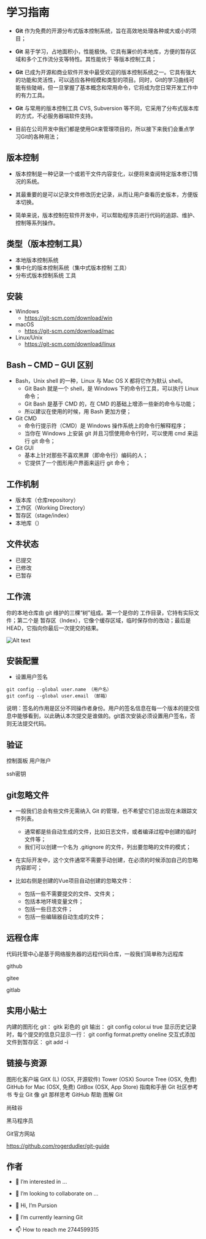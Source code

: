 # 学习指南

- **Git** 作为免费的开源分布式版本控制系统，旨在高效地处理各种或大或小的项目；

- **Git** 易于学习，占地面积小，性能极快。它具有廉价的本地库，方便的暂存区域和多个工作流分支等特性。其性能优于      等版本控制工具；

- **Git** 已成为开源和商业软件开发中最受欢迎的版本控制系统之一。它具有强大的功能和灵活性，可以适应各种规模和类型的项目。同时，Git的学习曲线可能有些陡峭，但一旦掌握了基本概念和常用命令，它将成为您日常开发工作中的有力工具。

- **Git** 与常用的版本控制工具 CVS, Subversion 等不同，它采用了分布式版本库的方式，不必服务器端软件支持。

- 目前在公司开发中我们都是使用Git来管理项目的，所以接下来我们会重点学习Git的各种用法；

## 版本控制

- 版本控制是一种记录一个或若干文件内容变化，以便将来查阅特定版本修订情况的系统。

- 其最重要的是可以记录文件修改历史记录，从而让用户查看历史版本，方便版本切换。

- 简单来说，版本控制在软件开发中，可以帮助程序员进行代码的追踪、维护、控制等系列操作。

## 类型（版本控制工具）

- 本地版本控制系统
- 集中化的版本控制系统（集中式版本控制 工具）
- 分布式版本控制系统 工具

## 安装

- Windows
  - <https://git-scm.com/download/win>
- macOS
  - <https://git-scm.com/download/mac>
- Linux/Unix
  - <https://git-scm.com/download/linux>

## Bash – CMD – GUI 区别

- Bash，Unix shell 的一种，Linux 与 Mac OS X 都将它作为默认 shell。
  - Git Bash 就是一个 shell，是 Windows 下的命令行工具，可以执行 Linux命令；
  - Git Bash 是基于 CMD 的，在 CMD 的基础上增添一些新的命令与功能；
  - 所以建议在使用的时候，用 Bash 更加方便；
- Git CMD
  - 命令行提示符（CMD）是 Windows 操作系统上的命令行解释程序；
  - 当你在 Windows 上安装 git 并且习惯使用命令行时，可以使用 cmd 来运行 git 命令；
- Git GUI
  - 基本上针对那些不喜欢黑屏（即命令行）编码的人；
  - 它提供了一个图形用户界面来运行 git 命令；

## 工作机制

- 版本库（仓库repository）
- 工作区（Working Directory）
- 暂存区（stage/index）
- 本地库（）

## 文件状态

- 已提交
- 已修改
- 已暂存

## 工作流

你的本地仓库由 git 维护的三棵“树”组成。第一个是你的 工作目录，它持有实际文件；第二个是 暂存区（Index），它像个缓存区域，临时保存你的改动；最后是 HEAD，它指向你最后一次提交的结果。

![Alt text](trees.png)

## 安装配置

- 设置用户签名

```shell
git config --global user.name （用户名）
git config --global user.email （邮箱）
```

说明：签名的作用是区分不同操作者身份。用户的签名信息在每一个版本的提交信息中能够看到，以此确认本次提交是谁做的。git首次安装必须设置用户签名，否则无法提交代码。

## 验证

控制面板   用户账户

ssh密钥

## git忽略文件

- 一般我们总会有些文件无需纳入 Git 的管理，也不希望它们总出现在未跟踪文件列表。

  - 通常都是些自动生成的文件，比如日志文件，或者编译过程中创建的临时文件等；
  - 我们可以创建一个名为 .gitignore 的文件，列出要忽略的文件的模式；

- 在实际开发中，这个文件通常不需要手动创建，在必须的时候添加自己的忽略内容即可；

- 比如右侧是创建的Vue项目自动创建的忽略文件：

  - 包括一些不需要提交的文件、文件夹；
  - 包括本地环境变量文件；
  - 包括一些日志文件；
  - 包括一些编辑器自动生成的文件；

## 远程仓库

代码托管中心是基于网络服务器的远程代码仓库，一般我们简单称为远程库

github

gitee

gitlab

## 实用小贴士

内建的图形化 git：
gitk
彩色的 git 输出：
git config color.ui true
显示历史记录时，每个提交的信息只显示一行：
git config format.pretty oneline
交互式添加文件到暂存区：
git add -i

## 链接与资源

图形化客户端
GitX (L) (OSX, 开源软件)
Tower (OSX)
Source Tree (OSX, 免费)
GitHub for Mac (OSX, 免费)
GitBox (OSX, App Store)
指南和手册
Git 社区参考书
专业 Git
像 git 那样思考
GitHub 帮助
图解 Git

尚硅谷

黑马程序员

Git官方网站

<https://github.com/rogerdudler/git-guide>

## 作者

- 👀 I’m interested in ...
- 💞️ I’m looking to collaborate on ...

- 👋 Hi, I’m Pursion
- 🌱 I’m currently learning Git
- 📫 How to reach me 2744599315
